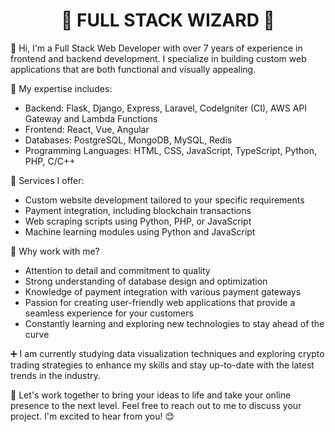 <h1 align="center">🧙 FULL STACK WIZARD 🧙</h1>
<p>
👋 Hi, I'm a Full Stack Web Developer with over 7 years of experience in frontend and backend development. I specialize in building custom web applications that are both functional and visually appealing.

🧰 My expertise includes:
- Backend: Flask, Django, Express, Laravel, CodeIgniter (CI), AWS API Gateway and Lambda Functions
- Frontend: React, Vue, Angular
- Databases: PostgreSQL, MongoDB, MySQL, Redis
- Programming Languages: HTML, CSS, JavaScript, TypeScript, Python, PHP, C/C++

🚚 Services I offer:
- Custom website development tailored to your specific requirements
- Payment integration, including blockchain transactions
- Web scraping scripts using Python, PHP, or JavaScript
- Machine learning modules using Python and JavaScript

🌟 Why work with me?
- Attention to detail and commitment to quality
- Strong understanding of database design and optimization
- Knowledge of payment integration with various payment gateways
- Passion for creating user-friendly web applications that provide a seamless experience for your customers
- Constantly learning and exploring new technologies to stay ahead of the curve

➕ I am currently studying data visualization techniques and exploring crypto trading strategies to enhance my skills and stay up-to-date with the latest trends in the industry.

🚀 Let's work together to bring your ideas to life and take your online presence to the next level. Feel free to reach out to me to discuss your project. I'm excited to hear from you! 😊

</p>
